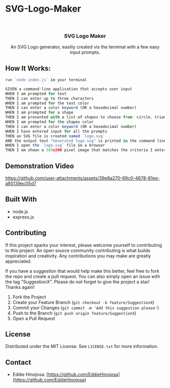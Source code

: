 # SVG-Logo-Maker

<!-- PROJECT title -->
<br />
<div align="center">
    <h3 align="center">SVG Logo Maker</h3>
    <p align="center">
    An SVG Logo generator, easiliy created vis the terminal with a few easy input prompts.</p>
</div>




<!-- ABOUT THE PROJECT -->


## How It Works:


```js
run `node index.js` in your terminal

GIVEN a command-line application that accepts user input
WHEN I am prompted for text
THEN I can enter up to three characters
WHEN I am prompted for the text color
THEN I can enter a color keyword (OR a hexadecimal number)
WHEN I am prompted for a shape
THEN I am presented with a list of shapes to choose from: circle, triangle, and square
WHEN I am prompted for the shapes color
THEN I can enter a color keyword (OR a hexadecimal number)
WHEN I have entered input for all the prompts
THEN an SVG file is created named `logo.svg`
AND the output text "Generated logo.svg" is printed in the command line
WHEN I open the `logo.svg` file in a browser
THEN I am shown a 300x200 pixel image that matches the criteria I entered
```


## Demonstration Video




https://github.com/user-attachments/assets/39e8a270-69c0-4678-81ee-a85139ec05d7






## Built With

* node.js
* express.js



<!-- CONTRIBUTING -->
## Contributing

If this project sparks your interest, please welcome yourself to contributing to this project. An open source community contributing is what builds inspiration and creativity. Any contributions you may make are greatly appreciated.

If you have a suggestion that would help make this better, feel free to fork the repo and create a pull request. You can also simply open an issue with the tag "SuggestionX".
Please do not forget to give the project a star! Thanks again!

1. Fork the Project
2. Create your Feature Branch (`git checkout -b feature/SuggestionX`)
3. Commit your Changes (`git commit -m 'Add this suggestion please'`)
4. Push to the Branch (`git push origin feature/SuggestionX`)
5. Open a Pull Request





<!-- LICENSE -->
## License

Distributed under the MIT License. See `LICENSE.txt` for more information.





<!-- CONTACT -->
## Contact

* Eddie Hinojosa: [https://github.com/EddieHinojosa](https://github.com/EddieHinojosa)





